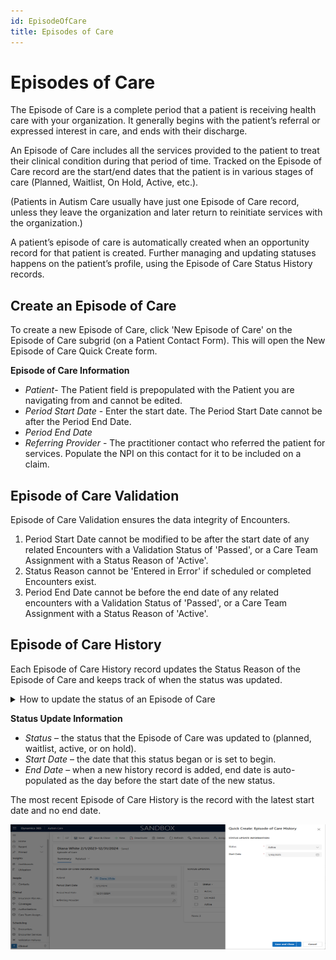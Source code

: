 ```yaml
---
id: EpisodeOfCare
title: Episodes of Care
---
```


# Episodes of Care 
The Episode of Care is a complete period that a patient is receiving health care with your organization. It generally begins with the patient’s referral or expressed interest in care, and ends with their discharge.

An Episode of Care includes all the services provided to the patient to treat their clinical condition during that period of time. Tracked on the Episode of Care record are the start/end dates that the patient is in various stages of care (Planned, Waitlist, On Hold, Active, etc.). 

(Patients in Autism Care usually have just one Episode of Care record, unless they leave the organization and later return to reinitiate services with the organization.)

A patient’s episode of care is automatically created when an opportunity record for that patient is created. Further managing and updating statuses happens on the patient’s profile, using the Episode of Care Status History records.

## Create an Episode of Care

To create a new Episode of Care, click 'New Episode of Care' on the Episode of Care subgrid (on a Patient Contact Form). This will open the New Episode of Care Quick Create form.

**Episode of Care Information**
- *Patient*- The Patient field is prepopulated with the Patient you are navigating from and cannot be edited.
- *Period Start Date* - Enter the start date. The Period Start Date cannot be after the Period End Date. 
- *Period End Date*
- *Referring Provider* - The practitioner contact who referred the patient for services. Populate the NPI on this contact for it to be included on a claim. 

## Episode of Care Validation

Episode of Care Validation ensures the data integrity of Encounters.

1. Period Start Date cannot be modified to be after the start date of any related Encounters with a Validation Status of 'Passed', or a Care Team Assignment with a Status Reason of 'Active'.
2. Status Reason cannot be 'Entered in Error' if scheduled or completed Encounters exist.
3. Period End Date cannot be before the end date of any related encounters with a Validation Status of 'Passed', or a Care Team Assignment with a Status Reason of 'Active'.

## Episode of Care History

Each Episode of Care History record updates the Status Reason of the Episode of Care and keeps track of when the status was updated.
<details>
<summary> How to update the status of an Episode of Care</summary>

1. On the Patient record, go to the Medical Info tab. Open the patient's episode of care.
2. Click 'New Episode of Care History' on the Status Updates subgrid to open the episode of care history form. 
 
 <img src ="/img/EOChistory.png" width="600" height="200"/>
3. Select the status the episode of care should be updated to, and the start date on the new status. The previous history record's end date will be automatically populated as one day before the new status began.

</details>


**Status Update Information**
- *Status* – the status that the Episode of Care was updated to (planned, waitlist, active, or on hold).
- *Start Date* – the date that this status began or is set to begin.
- *End Date* – when a new history record is added, end date is auto-populated as the day before the start date of the new status.

The most recent Episode of Care History is the record with the latest start date and no end date. 

<img src ="/img/EOChistoryQC.png" width="600" height="200"/>
